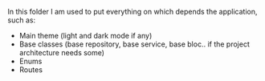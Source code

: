 In this folder I am used to put everything on which depends the application, such as:
- Main theme (light and dark mode if any)
- Base classes (base repository, base service, base bloc.. if the project architecture needs some)
- Enums
- Routes

